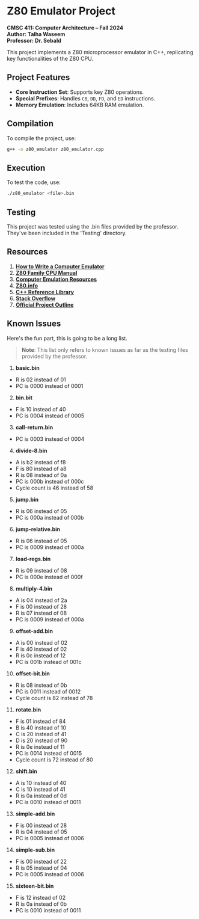 # Z80 Emulator Project
**CMSC 411: Computer Architecture – Fall 2024**  
**Author: Talha Waseem**  
**Professor: Dr. Sebald**

This project implements a Z80 microprocessor emulator in C++, replicating key functionalities of the Z80 CPU.

## Project Features
- **Core Instruction Set**: Supports key Z80 operations.
- **Special Prefixes**: Handles `CB`, `DD`, `FD`, and `ED` instructions.
- **Memory Emulation**: Includes 64KB RAM emulation.

## Compilation
To compile the project, use:
```bash
g++ -o z80_emulator z80_emulator.cpp
```

## Execution
To test the code, use:
```bash
./z80_emulator <file>.bin
```

## Testing
This project was tested using the .bin files provided by the professor. They've been included in the 'Testing' directory.

## Resources
1. **[How to Write a Computer Emulator](http://www.emulation.org/EMUL8/HOWTO.html)**
2. **[Z80 Family CPU Manual](http://www.zilog.com/docs/z80/z80cpu_um.pdf)**
3. **[Computer Emulation Resources](https://fms.komkon.org/EMUL8/)**
4. **[Z80.info](http://z80.info/)**
5. **[C++ Reference Library](https://en.cppreference.com/w/)**
6. **[Stack Overflow](https://stackoverflow.com/)**
7. **[Official Project Outline](https://userpages.cs.umbc.edu/lsebald1/cmsc411-fa2024/project.shtml)**

## Known Issues
Here's the fun part, this is going to be a long list.
> **Note**: This list only refers to known issues as far as the testing files provided by the professor.
1. **basic.bin**
  - R is 02 instead of 01
  - PC is 0000 instead of 0001
2. **bin.bit**
  - F is 10 instead of 40
  - PC is 0004 instead of 0005
3. **call-return.bin**
  - PC is 0003 instead of 0004
4. **divide-8.bin**
  - A is b2 instead of f8
  - F is 80 instead of a8
  - R is 08 instead of 0a
  - PC is 000b instead of 000c
  - Cycle count is 46 instead of 58
5. **jump.bin**
  - R is 06 instead of 05
  - PC is 000a instead of 000b
6. **jump-relative.bin**
  - R is 06 instead of 05
  - PC is 0009 instead of 000a
7. **load-regs.bin**
  - R is 09 instead of 08
  - PC is 000e instead of 000f
8. **multiply-4.bin**
  - A is 04 instead of 2a
  - F is 00 instead of 28
  - R is 07 instead of 08
  - PC is 0009 instead of 000a
9. **offset-add.bin**
  - A is 00 instead of 02
  - F is 40 instead of 02
  - R is 0c instead of 12
  - PC is 001b instead of 001c
10. **offset-bit.bin**
  - R is 08 instead of 0b
  - PC is 0011 instead of 0012
  - Cycle count is 82 instead of 78
11. **rotate.bin**
  - F is 01 instead of 84
  - B is 40 instead of 10
  - C is 20 instead of 41
  - D is 20 instead of 90
  - R is 0e instead of 11
  - PC is 0014 instead of 0015
  - Cycle count is 72 instead of 80
12. **shift.bin**
  - A is 10 instead of 40
  - C is 10 instead of 41
  - R is 0a instead of 0d
  - PC is 0010 instead of 0011
13. **simple-add.bin**
  - F is 00 instead of 28
  - R is 04 instead of 05
  - PC is 0005 instead of 0006
14. **simple-sub.bin**
  - F is 00 instead of 22
  - R is 05 instead of 04
  - PC is 0005 instead of 0006
15. **sixteen-bit.bin**
  - F is 12 instead of 02
  - R is 0a instead of 0b
  - PC is 0010 instead of 0011
